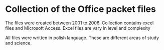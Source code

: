 # Collection of the Office packet files

 The files were created  between  2001 to 2006.
 Collection  contains excel files and Microsoft Access.
 Excel files are  vary in level and complexity
 
 All files  were written in polish language.
 These are different areas of study and science.
